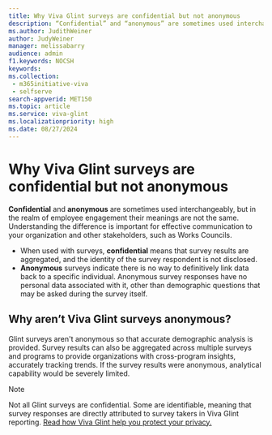 ```yaml
---
title: Why Viva Glint surveys are confidential but not anonymous
description: “Confidential” and “anonymous” are sometimes used interchangeably, but in the realm of employee engagement, their meanings aren't the same.
ms.author: JudithWeiner
author: JudyWeiner
manager: melissabarry
audience: admin
f1.keywords: NOCSH
keywords:  
ms.collection: 
 - m365initiative-viva
 - selfserve
search-appverid: MET150
ms.topic: article
ms.service: viva-glint
ms.localizationpriority: high
ms.date: 08/27/2024
---
```


# Why Viva Glint surveys are confidential but not anonymous

**Confidential** and **anonymous** are sometimes used interchangeably, but in the realm of employee engagement their meanings are not the same. Understanding the difference is important for effective communication to your organization and other stakeholders, such as Works Councils.
-	When used with surveys, **confidential** means that survey results are aggregated, and the identity of the survey respondent is not disclosed.
-	**Anonymous** surveys indicate there is no way to definitively link data back to a specific individual. Anonymous survey responses have no personal data associated with it, other than demographic questions that may be asked during the survey itself.

## Why aren’t Viva Glint surveys anonymous? 
Glint surveys aren't anonymous so that accurate demographic analysis is provided. Survey results can also be aggregated across multiple surveys and programs to provide organizations with cross-program insights, accurately tracking trends. If the survey results were anonymous, analytical capability would be severely limited.

> [!NOTE]
> Not all Glint surveys are confidential. Some are identifiable, meaning that survey responses are directly attributed to survey takers in Viva Glint reporting. [Read how Viva Glint help you protect your privacy.](/viva/glint/setup/viva-glint-survey-privacy)
